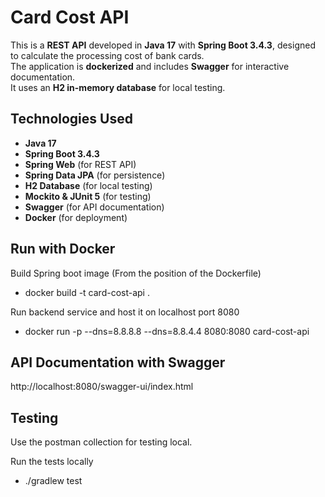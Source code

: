 
# Card Cost API

This is a **REST API** developed in **Java 17** with **Spring Boot 3.4.3**, designed to calculate the processing cost of bank cards.  
The application is **dockerized** and includes **Swagger** for interactive documentation.  
It uses an **H2 in-memory database** for local testing.

## Technologies Used
- **Java 17**
- **Spring Boot 3.4.3**
- **Spring Web** (for REST API)
- **Spring Data JPA** (for persistence)
- **H2 Database** (for local testing)
- **Mockito & JUnit 5** (for testing)
- **Swagger** (for API documentation)
- **Docker** (for deployment)

## Run with Docker

Build Spring boot image (From the position of the Dockerfile)
- docker build -t card-cost-api .

Run backend service and host it on localhost port 8080
- docker run -p --dns=8.8.8.8 --dns=8.8.4.4 8080:8080 card-cost-api

## API Documentation with Swagger

http://localhost:8080/swagger-ui/index.html

## Testing

Use the postman collection for testing local.

Run the tests locally
- ./gradlew test



